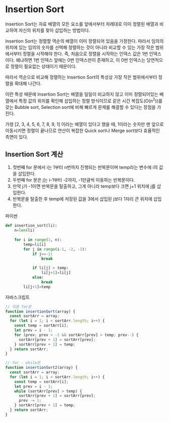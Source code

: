 # Insertion Sort

Insertion Sort는 자료 배열의 모든 요소를 앞에서부터 차례대로 이미 정렬된 배열과 비교하여 자신의 위치를 찾아 삽입하는 방법이다.

Insertion Sort는 정렬할 역순의 배열이 이미 정렬되어 있음을 가정한다. 따라서 임의의 위치에 있는 임의의 숫자를 선택해 정렬하는 것이 아니라 비교할 수 있는 가장 작은 범위에서부터 정렬을 시작해야 한다. 즉, 처음으로 정렬을 시작하는 인덱스 값은 1번 인덱스이다. 왜냐하면 1번 인덱스 앞에는 0번 인덱스만이 존재하고, 이 0번 인덱스는 당연적으로 정렬이 필요없는 상태이기 때문이다.

따라서 역순으로 비교해 정렬하는 Insertion Sort의 특성상 가장 작은 범위에서부터 정렬을 확대해 나간다.

이런 특성 때문에 Insertion Sort는 배열을 일일이 비교하지 않고 이미 정렬되어있는 배열에서 특정 값의 위치를 확인해 삽입하는 정렬 방식이므로 같은 시간 복잡도(O(n<sup>2</sup>))를 갖는 Bubble sort, Selection sort에 비해 빠르게 문제를 해결할 수 있다는 장점을 가진다.

가령 [2, 3, 4, 5, 6, 7, 8, 9, 1] 이라는 배열이 있다고 했을 때, 1이라는 숫자만 맨 앞으로 이동시키면 정렬이 끝나므로 연산이 복잡한 Quick sort나 Merge sort보다 효율적인 측면이 있다.



## Insertion Sort 계산

1. 첫번째 for 문에서 i는 1부터 n번까지 진행되는 반복문이며 temp라는 변수에 i의 값을 삽입한다.
2. 두번째 for 문은 j는 i-1부터 -2까지, -1만큼씩 이동하는 반복문이다.
3. 만약 j가 -1이면 반복문을 탈출하고, 그게 아니라 temp보다 크면 j+1 위치에 j를 삽입한다.
4. 반복문을 탈출한 후 temp에 저장된 값을 3에서 삽입된 j보다 1자리 큰 위치에 삽입한다.

파이썬
```python
def insertion_sort(li):
    n=len(li)
    
    for i in range(1, n):
        temp=li[i]
        for j in range(i-1, -2, -1):
            if j==-1:
                break
                
            if li[j] > temp:
                li[j+1]=li[j]
            else:
                break
        li[j+1]=temp
```

자바스크립트
```javascript
// 이중 for문
function insertionSort(array) {
  const sortArr = array;
  for (let i = 1; i < sortArr.length; i++) {
    const temp = sortArr[i];
    let prev = i - 1;
    for (prev; prev > -1 && sortArr[prev] > temp; prev--) {
      sortArr[prev + 1] = sortArr[prev];
    } sortArr[prev + 1] = temp;
  } return sortArr;
}

// for - while문
function insertionSort2(array) {
  const sortArr = array;
  for (let i = 1; i < sortArr.length; i++) {
    const temp = sortArr[i];
    let prev = i - 1;
    while (sortArr[prev] > temp) {
      sortArr[prev + 1] = sortArr[prev];
      prev -= 1;
    } sortArr[prev + 1] = temp;
  } return sortArr;
}
```
